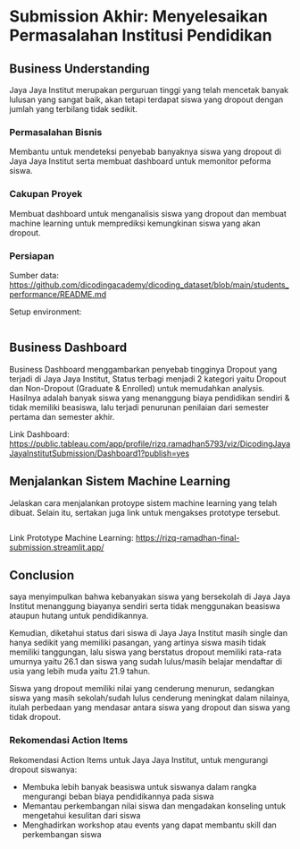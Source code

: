 # Submission Akhir: Menyelesaikan Permasalahan Institusi Pendidikan


## Business Understanding
Jaya Jaya Institut merupakan perguruan tinggi yang telah mencetak banyak lulusan yang sangat baik, akan tetapi terdapat siswa yang dropout dengan jumlah yang terbilang tidak sedikit. 

### Permasalahan Bisnis
Membantu untuk mendeteksi penyebab banyaknya siswa yang dropout di Jaya Jaya Institut serta membuat dashboard untuk memonitor peforma siswa.

### Cakupan Proyek
Membuat dashboard untuk menganalisis siswa yang dropout dan membuat machine learning untuk memprediksi kemungkinan siswa yang akan dropout.

### Persiapan

Sumber data: https://github.com/dicodingacademy/dicoding_dataset/blob/main/students_performance/README.md

Setup environment:
```

```

## Business Dashboard
Business Dashboard menggambarkan penyebab tingginya Dropout yang terjadi di Jaya Jaya Institut, Status terbagi menjadi 2 kategori yaitu Dropout dan Non-Dropout (Graduate & Enrolled) untuk memudahkan analysis. Hasilnya adalah banyak siswa yang menanggung biaya pendidikan sendiri & tidak memiliki beasiswa, lalu terjadi penurunan penilaian dari semester pertama dan semester akhir. 

Link Dashboard:
https://public.tableau.com/app/profile/rizq.ramadhan5793/viz/DicodingJayaJayaInstitutSubmission/Dashboard1?publish=yes

## Menjalankan Sistem Machine Learning
Jelaskan cara menjalankan protoype sistem machine learning yang telah dibuat. Selain itu, sertakan juga link untuk mengakses prototype tersebut.

```

```
Link Prototype Machine Learning:
https://rizq-ramadhan-final-submission.streamlit.app/

## Conclusion
saya menyimpulkan bahwa kebanyakan siswa yang bersekolah di Jaya Jaya Institut menanggung biayanya sendiri serta tidak menggunakan beasiswa ataupun hutang untuk pendidikannya. 

Kemudian, diketahui status dari siswa di Jaya Jaya Institut masih single dan hanya sedikit yang memiliki pasangan, yang artinya siswa masih tidak memiliki tanggungan, lalu siswa yang berstatus dropout memiliki rata-rata umurnya yaitu 26.1 dan siswa yang sudah lulus/masih belajar mendaftar di usia yang lebih muda yaitu 21.9 tahun.

Siswa yang dropout memiliki nilai yang cenderung menurun, sedangkan siswa yang masih sekolah/sudah lulus cenderung meningkat dalam nilainya, itulah perbedaan yang mendasar antara siswa yang dropout dan siswa yang tidak dropout.

### Rekomendasi Action Items
Rekomendasi Action Items untuk Jaya Jaya Institut, untuk mengurangi dropout siswanya:
- Membuka lebih banyak beasiswa untuk siswanya dalam rangka mengurangi beban biaya pendidikannya pada siswa
- Memantau perkembangan nilai siswa dan mengadakan konseling untuk mengetahui kesulitan dari siswa
- Menghadirkan workshop atau events yang dapat membantu skill dan perkembangan siswa 
